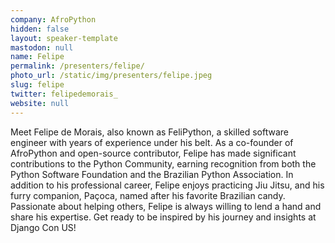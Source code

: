 ```yaml
---
company: AfroPython
hidden: false
layout: speaker-template
mastodon: null
name: Felipe
permalink: /presenters/felipe/
photo_url: /static/img/presenters/felipe.jpeg
slug: felipe
twitter: felipedemorais_
website: null
---
```


Meet Felipe de Morais, also known as FeliPython, a skilled software engineer with years of experience under his belt. As a co-founder of AfroPython and open-source contributor, Felipe has made significant contributions to the Python Community, earning recognition from both the Python Software Foundation and the Brazilian Python Association. In addition to his professional career, Felipe enjoys practicing Jiu Jitsu, and his furry companion, Paçoca, named after his favorite Brazilian candy. Passionate about helping others, Felipe is always willing to lend a hand and share his expertise. Get ready to be inspired by his journey and insights at Django Con US!
